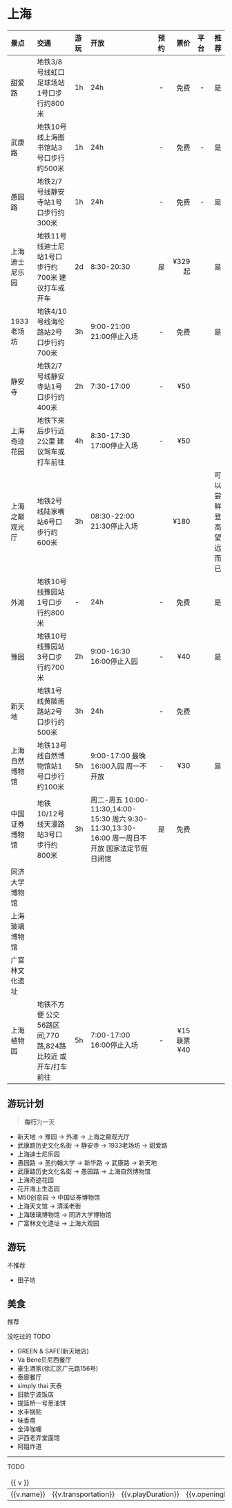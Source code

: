 # 上海

<LinkTravelogue city="上海" />

| 景点 | 交通 | 游玩 | 开放 | 预约 | 票价 | 平台 | 推荐 |
|:----|:----|:----|:----|:----:|----:|----:|----:|
|甜爱路|地铁3/8号线虹口足球场站1号口步行约800米|1h|24h|-|免费|-|是|
|武康路|地铁10号线上海图书馆站3号口步行约500米|1h|24h|-|免费|-|是|
|愚园路|地铁2/7号线静安寺站1号口步行约300米|1h|24h|-|免费|-|是|
|上海迪士尼乐园|地铁11号线迪士尼站1号口步行约700米 建议打车或开车|2d|8:30-20:30|是|¥329起||是|
|1933老场坊|地铁4/10号线海伦路站2号口步行约700米|3h|9:00-21:00 21:00停止入场 |-|免费||是|
|静安寺|地铁2/7号线静安寺站1号口步行约400米|2h|7:30-17:00|-|¥50|||
|上海奇迹花园|地铁下来后步行近2公里 建议驾车或打车前往|4h|8:30-17:30 17:00停止入场|-|¥50|||
|上海之巅观光厅|地铁2号线陆家嘴站6号口步行约600米|3h|08:30-22:00 21:30停止入场 ||¥180||可以尝鲜 登高望远而已|
|外滩|地铁10号线豫园站1号口步行约800米|-|24h|-|免费||是|
|豫园|地铁10号线豫园站3号口步行约700米|2h|9:00-16:30 16:00停止入园 |-|¥40||是|
|新天地|地铁1号线黄陂南路站2号口步行约500米|3h|24h|-|免费|||
|上海自然博物馆|地铁13号线自然博物馆站1号口步行约100米|5h|9:00-17:00 最晚16:00入园 周一不开放 |-|¥30||是|
|中国证券博物馆|地铁10/12号线天潼路站3号口步行约800米|3h|周二-周五 10:00-11:30,14:00-15:30 周六 9:30-11:30,13:30-16:00 周一周日不开放 国家法定节假日闭馆|是|免费|||
|同济大学博物馆||||||||
|上海玻璃博物馆||||||||
|广富林文化遗址||||||||
|上海植物园|地铁不方便 公交56路区间,770路,824路比较近 或开车/打车前往|5h|7:00-17:00 16:00停止入场|-|¥15 联票¥40|||

## 游玩计划

> **每行**为一天

- 新天地 → 豫园 → 外滩 → 上海之巅观光厅
- 武康路历史文化名街 → 静安寺 → 1933老场坊 → 甜爱路
- 上海迪士尼乐园
- 愚园路 → 圣约翰大学 → 新华路 → 武康路 → 新天地
- 武康路历史文化名街 → 愚园路 → 上海自然博物馆
- 上海奇迹花园
- 花开海上生态园
- M50创意园 → 中国证券博物馆
- 上海天文馆 → 清溪老街
- 上海玻璃博物馆 → 同济大学博物馆
- 广富林文化遗址 → 上海大观园

## 游玩

不推荐

- 田子坊

## 美食

推荐

<Food :foods="foodSH" />

没吃过的 TODO

- GREEN & SAFE(新天地店)   <Badge type="warning" text="人均 ¥200" />  <Badge type="tip" text="西餐" />
- Va Bene贝尼西餐厅   <Badge type="warning" text="人均 ¥368" />  <Badge type="tip" text="牛排" />
- 豪生酒家(徐汇区广元路156号)  <Badge type="warning" text="人均 ¥200" /> <Badge type="tip" text="本帮菜" />
- 泰廊餐厅 <Badge type="warning" text="人均 ¥179" /> <Badge type="tip" text="泰国菜" /><Badge type="tip" text="越南菜" />
- simply thai 天泰 <Badge type="warning" text="人均 ¥110" /> <Badge type="tip" text="泰国菜" /><Badge type="tip" text="越南菜" />
- 旧款宁波饭店 <Badge type="warning" text="人均 ¥173" /> <Badge type="tip" text="中餐厅" />
- 提篮桥一号葱油饼 <Badge type="warning" text="人均 ¥10" /> <Badge type="tip" text="小吃" />
- 水丰锅贴 <Badge type="warning" text="人均 ¥19" /> <Badge type="tip" text="小吃" />
- 味香斋 <Badge type="warning" text="人均 ¥31" /> <Badge type="tip" text="面馆" />
- 金泽咖喱 <Badge type="warning" text="人均 ¥54" /> <Badge type="tip" text="日料" />
- 沪西老弄堂面馆<Badge type="warning" text="人均 ¥44" /> <Badge type="tip" text="面馆" />
- 阿姐炸道 <Badge type="warning" text="人均 ¥37" /> <Badge type="tip" text="炸串" />

--------

TODO

<table>
    <thead >
        <tr>
            <td v-for="(v, i) in TableHead" >
                {{ v }}</td>
        </tr>
    </thead>
    <tbody>
        <tr v-for="(v, i) in attractionsSH">
            <td>{{v.name}}</td>
            <td>{{v.transportation}}</td>
            <td>{{v.playDuration}}</td>
            <td>{{v.openingHours}}</td>
            <td>{{v.needReservation}}</td>
            <td>{{v.ticketPrice}}</td>
            <td>{{v.platform}}</td>
            <td>{{v.recommendation}}</td>
        </tr>
    </tbody>
</table>

<script setup>
import { attractionsSH, TableHead } from "../../.vitepress/data/trip/attraction";
import { foodSH } from "../../.vitepress/data/trip/food";
import Food from "../../.vitepress/components/trip/Food.vue";
import LinkTravelogue from "../../.vitepress/components/trip/LinkTravelogue.vue";
</script>
